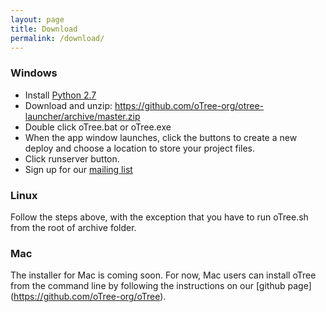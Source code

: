 ```yaml
---
layout: page
title: Download
permalink: /download/
---
```


### Windows 
- Install [Python 2.7](https://www.python.org/download/releases/2.7.7/)
- Download and unzip: https://github.com/oTree-org/otree-launcher/archive/master.zip
- Double click oTree.bat or oTree.exe 
- When the app window launches, click the buttons to create a new deploy and  choose a location to store your project files.
- Click runserver button.
- Sign up for our [mailing list](https://docs.google.com/forms/d/1jD4tocuX07DFYN2jDY2tcNXpkOCSqLhSOMboOgaVGtw/viewform)

### Linux 

Follow the steps above, with the exception that you have to run oTree.sh from the root of archive folder.

### Mac 
The installer for Mac is coming soon. For now, Mac users can install oTree from the command line by following the instructions on our [github page] (https://github.com/oTree-org/oTree).

